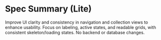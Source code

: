# Spec Summary (Lite)

Improve UI clarity and consistency in navigation and collection views to enhance usability. Focus on labeling, active states, and readable grids, with consistent skeleton/loading states. No backend or database changes.
